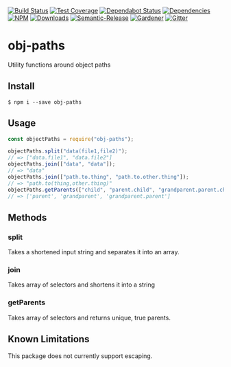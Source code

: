 [![Build Status](https://circleci.com/gh/blackflux/obj-paths.png?style=shield)](https://circleci.com/gh/blackflux/obj-paths)
[![Test Coverage](https://img.shields.io/coveralls/blackflux/obj-paths/master.svg)](https://coveralls.io/github/blackflux/obj-paths?branch=master)
[![Dependabot Status](https://api.dependabot.com/badges/status?host=github&repo=blackflux/obj-paths)](https://dependabot.com)
[![Dependencies](https://david-dm.org/blackflux/obj-paths/status.svg)](https://david-dm.org/blackflux/obj-paths)
[![NPM](https://img.shields.io/npm/v/obj-paths.svg)](https://www.npmjs.com/package/obj-paths)
[![Downloads](https://img.shields.io/npm/dt/obj-paths.svg)](https://www.npmjs.com/package/obj-paths)
[![Semantic-Release](https://github.com/blackflux/js-gardener/blob/master/assets/icons/semver.svg)](https://github.com/semantic-release/semantic-release)
[![Gardener](https://github.com/blackflux/js-gardener/blob/master/assets/badge.svg)](https://github.com/blackflux/js-gardener)
[![Gitter](https://github.com/blackflux/js-gardener/blob/master/assets/icons/gitter.svg)](https://gitter.im/blackflux/obj-paths)

# obj-paths

Utility functions around object paths

## Install

    $ npm i --save obj-paths

## Usage

<!-- eslint-disable import/no-unresolved, import/no-extraneous-dependencies -->
```js
const objectPaths = require("obj-paths");

objectPaths.split("data(file1,file2)");
// => ["data.file1", "data.file2"]
objectPaths.join(["data", "data"]);
// => "data"
objectPaths.join(["path.to.thing", "path.to.other.thing"]);
// => "path.to(thing,other.thing)"
objectPaths.getParents(["child", "parent.child", "grandparent.parent.child"]);
// => ['parent', 'grandparent', 'grandparent.parent']
```

## Methods

### split

Takes a shortened input string and separates it into an array.

### join

Takes array of selectors and shortens it into a string

### getParents

Takes array of selectors and returns unique, true parents.

## Known Limitations

This package does not currently support escaping.
